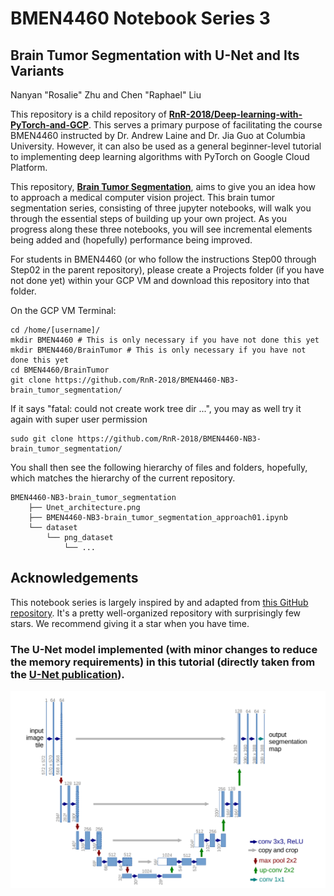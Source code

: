 # BMEN4460 Notebook Series 3
## Brain Tumor Segmentation with U-Net and Its Variants
Nanyan "Rosalie" Zhu and Chen "Raphael" Liu

This repository is a child repository of [**RnR-2018/Deep-learning-with-PyTorch-and-GCP**](https://github.com/RnR-2018/Deep-learning-with-PyTorch-and-GCP). This serves a primary purpose of facilitating the course BMEN4460 instructed by Dr. Andrew Laine and Dr. Jia Guo at Columbia University. However, it can also be used as a general beginner-level tutorial to implementing deep learning algorithms with PyTorch on Google Cloud Platform.

This repository, [**Brain Tumor Segmentation**](https://https://github.com/RnR-2018/BMEN4460-NB3-brain_tumor_segmentation), aims to give you an idea how to approach a medical computer vision project. This brain tumor segmentation series, consisting of three jupyter notebooks, will walk you through the essential steps of building up your own project. As you progress along these three notebooks, you will see incremental elements being added and (hopefully) performance being improved.

For students in BMEN4460 (or who follow the instructions Step00 through Step02 in the parent repository), please create a Projects folder (if you have not done yet) within your GCP VM and download this repository into that folder.

On the GCP VM Terminal:
```
cd /home/[username]/
mkdir BMEN4460 # This is only necessary if you have not done this yet
mkdir BMEN4460/BrainTumor # This is only necessary if you have not done this yet
cd BMEN4460/BrainTumor
git clone https://github.com/RnR-2018/BMEN4460-NB3-brain_tumor_segmentation/
```

If it says "fatal: could not create work tree dir ...", you may as well try it again with super user permission
```
sudo git clone https://github.com/RnR-2018/BMEN4460-NB3-brain_tumor_segmentation/
```

You shall then see the following hierarchy of files and folders, hopefully, which matches the hierarchy of the current repository.

```
BMEN4460-NB3-brain_tumor_segmentation
    ├── Unet_architecture.png
    ├── BMEN4460-NB3-brain_tumor_segmentation_approach01.ipynb
    └── dataset
        └── png_dataset
            └── ...
```

## Acknowledgements
This notebook series is largely inspired by and adapted from [this GitHub repository](https://github.com/sdsubhajitdas/Brain-Tumor-Segmentation). It's a pretty well-organized repository with surprisingly few stars. We recommend giving it a star when you have time.

### The U-Net model implemented (with minor changes to reduce the memory requirements) in this tutorial (directly taken from the [U-Net publication](https://arxiv.org/abs/1505.04597)).
<img src="Unet_architecture.png" width="1000px">
